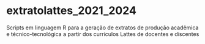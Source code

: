 # extratolattes_2021_2024
Scripts em linguagem R para a geração de extratos de produção acadêmica e técnico-tecnológica a partir dos currículos Lattes de docentes e discentes

